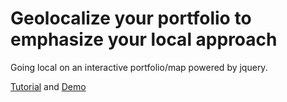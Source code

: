 Geolocalize your portfolio to emphasize your local approach
=====================================

Going local on an interactive portfolio/map powered by jquery.

<a href="http://shoogledesigns.com/blog/blog/2010/12/24/geolocalize-your-portfolio-to-emphasize-your-local-approach/" target="_blank">Tutorial</a> and <a href="http://shoogledesigns.com/demos/mobilymap/" target="_blank">Demo</a>